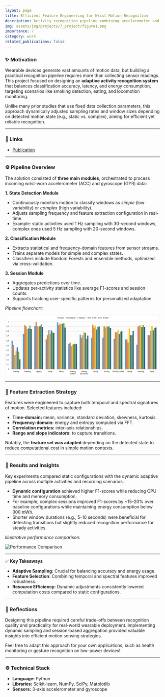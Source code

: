 ```yaml
---
layout: page
title: Efficient Feature Engineering for Wrist Motion Recognition
description: Activity recognition pipeline combining accelerometer and gyroscope signals, adaptive sampling strategies, and comprehensive feature extraction for wearable devices.
img: assets/img/projects/7_project/figure1.png
importance: 7
category: work
related_publications: false
---
```


### ✨ Motivation

Wearable devices generate vast amounts of motion data, but building a practical recognition pipeline requires more than collecting sensor readings. This project focused on designing an **adaptive activity recognition system** that balances classification accuracy, latency, and energy consumption, targeting scenarios like smoking detection, eating, and locomotion monitoring.

Unlike many prior studies that use fixed data collection parameters, this approach dynamically adjusted sampling rates and window sizes depending on detected motion state (e.g., static vs. complex), aiming for efficient yet reliable recognition.

---

### 🔗 Links

- [Publication](https://dl.acm.org/doi/abs/10.5220/0006007100760084)

---

### ⚙️ Pipeline Overview

The solution consisted of **three main modules**, orchestrated to process incoming wrist-worn accelerometer (ACC) and gyroscope (GYR) data:

**1. State Detection Module**  
- Continuously monitors motion to classify windows as *simple* (low variability) or *complex* (high variability).
- Adjusts sampling frequency and feature extraction configuration in real-time.
- Example: static activities used 1 Hz sampling with 30-second windows, complex ones used 5 Hz sampling with 20-second windows.

**2. Classification Module**  
- Extracts statistical and frequency-domain features from sensor streams.
- Trains separate models for simple and complex states.
- Classifiers include Random Forests and ensemble methods, optimized via cross-validation.

**3. Session Module**
- Aggregates predictions over time.
- Updates per-activity statistics like average F1-scores and session counts.
- Supports tracking user-specific patterns for personalized adaptation.

*Pipeline flowchart:*

<img src="/assets/img/projects/7_project/figure1.png" alt="Pipeline Flowchart" class="img-fluid rounded z-depth-1 mt-3">

---

### 🧠 Feature Extraction Strategy

Features were engineered to capture both temporal and spectral signatures of motion. Selected features included:

- **Time-domain:** mean, variance, standard deviation, skewness, kurtosis.
- **Frequency-domain:** energy and entropy computed via FFT.
- **Correlation metrics:** inter-axis relationships.
- **Range and slope indicators:** to capture transitions.

Notably, the **feature set was adapted** depending on the detected state to reduce computational cost in simple motion contexts.

---

### 🧪 Results and Insights

Key experiments compared static configurations with the dynamic adaptive pipeline across multiple activities and recording scenarios. 

- **Dynamic configuration** achieved higher F1-scores while reducing CPU time and memory consumption.
- For example, complex sessions improved F1-scores by ~15–20% over baseline configurations while maintaining energy consumption below 300 mWh.
- Shorter window durations (e.g., 5–10 seconds) were beneficial for detecting transitions but slightly reduced recognition performance for steady activities.

*Illustrative performance comparison:*

<img src="/assets/img/projects/7_project/f1score_comparison.png" alt="Performance Comparison" class="img-fluid rounded z-depth-1 mt-3">

---

✅ **Key Takeaways**

- **Adaptive Sampling:** Crucial for balancing accuracy and energy usage.
- **Feature Selection:** Combining temporal and spectral features improved robustness.
- **Resource Efficiency:** Dynamic adjustments consistently lowered computation costs compared to static configurations.

---

### 📝 Reflections

Designing this pipeline required careful trade-offs between recognition quality and practicality for real-world wearable deployment. Implementing dynamic sampling and session-based aggregation provided valuable insights into efficient motion sensing strategies.

Feel free to adapt this approach for your own applications, such as health monitoring or gesture recognition on low-power devices!

---

### ⚙️ Technical Stack

- **Language:** Python
- **Libraries:** Scikit-learn, NumPy, SciPy, Matplotlib
- **Sensors:** 3-axis accelerometer and gyroscope

